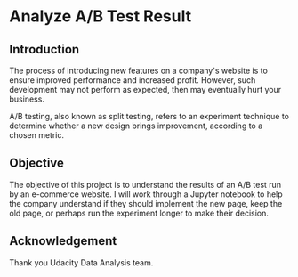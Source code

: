 # Analyze A/B Test Result

## Introduction

The process of introducing new features on a company's website is to ensure improved performance and increased profit. However, such development may not perform as expected, then may eventually hurt your business.

A/B testing, also known as split testing, refers to an experiment technique to determine whether a new design brings improvement, according to a chosen metric.



## Objective

The objective of this project is to understand the results of an A/B test run by an e-commerce website. I will work through a Jupyter notebook to help the company understand if they should implement the new page, keep the old page, or perhaps run the experiment longer to make their decision.


## Acknowledgement
Thank you Udacity Data Analysis team.



```python

```
